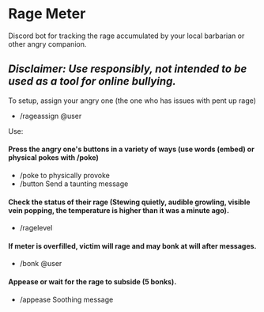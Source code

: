 # Rage Meter
Discord bot for tracking the rage accumulated by your local barbarian or other angry companion.

## *Disclaimer: Use responsibly, not intended to be used as a tool for online bullying.*

To setup, assign your angry one (the one who has issues with pent up rage)
* /rageassign @user

Use:
#### Press the angry one's buttons in a variety of ways (use words (embed) or physical pokes with /poke)
* /poke to physically provoke
* /button Send a taunting message
#### Check the status of their rage (Stewing quietly, audible growling, visible vein popping, the temperature is higher than it was a minute ago).
* /ragelevel
#### If meter is overfilled, victim will rage and may bonk at will after messages.
* /bonk @user
#### Appease or wait for the rage to subside (5 bonks).
* /appease Soothing message
